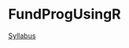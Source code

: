 # FundProgUsingR
<a href="https://qfcatmsu.github.io/fundprogusingr/lessons/0-00_IntroductionAndSyllabus.html">Syllabus</a>
